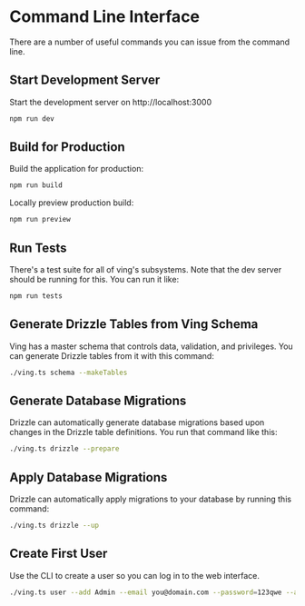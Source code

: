 # Command Line Interface

There are a number of useful commands you can issue from the command line.

## Start Development Server

Start the development server on http://localhost:3000

```bash
npm run dev
```

## Build for Production

Build the application for production:

```bash
npm run build
```

Locally preview production build:

```bash
npm run preview
```

## Run Tests

There's a test suite for all of ving's subsystems. Note that the dev server should be running for this. You can run it like:

```bash
npm run tests
```

## Generate Drizzle Tables from Ving Schema

Ving has a master schema that controls data, validation, and privileges. You can generate Drizzle tables from it with this command:

```bash
./ving.ts schema --makeTables
```

## Generate Database Migrations

Drizzle can automatically generate database migrations based upon changes in the Drizzle table definitions. You run that command like this:

```bash
./ving.ts drizzle --prepare
```

## Apply Database Migrations 

Drizzle can automatically apply migrations to your database by running this command:

```bash
./ving.ts drizzle --up
```

## Create First User

Use the CLI to create a user so you can log in to the web interface.

```bash
./ving.ts user --add Admin --email you@domain.com --password=123qwe --admin
```